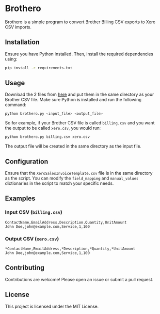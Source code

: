 # Brothero

Brothero is a simple program to convert Brother Billing CSV exports to Xero CSV imports.

## Installation

Ensure you have Python installed. Then, install the required dependencies using:

```sh
pip install -r requirements.txt
```

## Usage

Download the 2 files from [here]() and put them in the same directory as your Brother CSV file. Make sure Python is installed and run the following command:

```sh
python brothero.py <input_file> <output_file>
```

So for example, if your Brother CSV file is called `billing.csv` and you want the output to be called `xero.csv`, you would run:

```sh
python brothero.py billing.csv xero.csv
```

The output file will be created in the same directory as the input file.

## Configuration

Ensure that the `XeroSalesInvoiceTemplate.csv` file is in the same directory as the script. You can modify the `field_mapping` and `manual_values` dictionaries in the script to match your specific needs.

## Examples

### Input CSV (`billing.csv`)

```csv
ContactName,EmailAddress,Description,Quantity,UnitAmount
John Doe,john@example.com,Service,1,100
```

### Output CSV (`xero.csv`)

```csv
*ContactName,EmailAddress,*Description,*Quantity,*UnitAmount
John Doe,john@example.com,Service,1,100
```

## Contributing

Contributions are welcome! Please open an issue or submit a pull request.

## License

This project is licensed under the MIT License.
